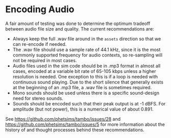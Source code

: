 Encoding Audio
==============

A fair amount of testing was done to determine the optimum tradeoff between audio file size and quality.  The
current recommendations are:

+ Always keep the full .wav file around in the `assets` direction so that we can re-encode if needed.
+ The .wav file should use a sample rate of 44.1 kHz, since it is the most commonly supported frequency for audio
  contexts, so re-sampling will not be required in most cases.
+ Audio files used in the sim code should be in .mp3 format in almost all cases, encoded at a variable bit rate of
  65-105 kbps unless a higher resolution is needed.  One exception to this is if a loop is needed with continuous sound
  playing.  Due to the short silence that generally exists at the beginning of an .mp3 file, a .wav file is sometimes
  required. 
+ Mono sounds should be used unless there is a specific sound-design need for stereo sounds.
+ Sounds should be encoded such that their peak output is at -1 dBFS.  For amplitude (but not power), this is a
  numerical value of about 0.891.

See https://github.com/phetsims/tambo/issues/28 and https://github.com/phetsims/tambo/issues/5 for more information
about the history of and thought processes behind these recommendations.
 
